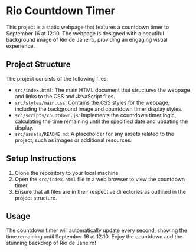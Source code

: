 # Rio Countdown Timer

This project is a static webpage that features a countdown timer to September 16 at 12:10. The webpage is designed with a beautiful background image of Rio de Janeiro, providing an engaging visual experience.

## Project Structure

The project consists of the following files:

- `src/index.html`: The main HTML document that structures the webpage and links to the CSS and JavaScript files.
- `src/styles/main.css`: Contains the CSS styles for the webpage, including the background image and countdown timer display styles.
- `src/scripts/countdown.js`: Implements the countdown timer logic, calculating the time remaining until the specified date and updating the display.
- `src/assets/README.md`: A placeholder for any assets related to the project, such as images or additional resources.

## Setup Instructions

1. Clone the repository to your local machine.
2. Open the `src/index.html` file in a web browser to view the countdown timer.
3. Ensure that all files are in their respective directories as outlined in the project structure.

## Usage

The countdown timer will automatically update every second, showing the time remaining until September 16 at 12:10. Enjoy the countdown and the stunning backdrop of Rio de Janeiro!